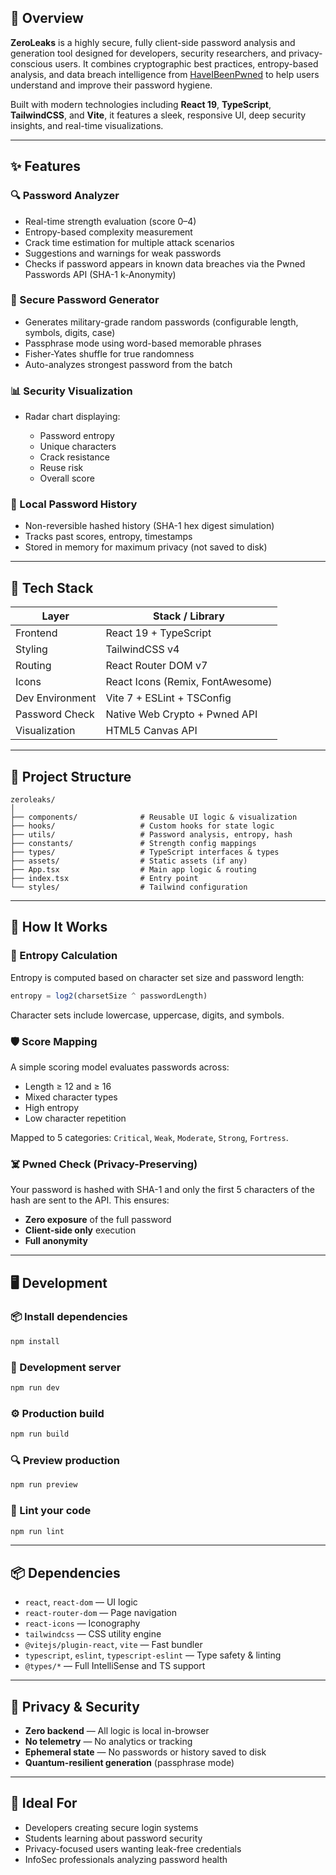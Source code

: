 ## 📜 Overview

**ZeroLeaks** is a highly secure, fully client-side password analysis and generation tool designed for developers, security researchers, and privacy-conscious users. It combines cryptographic best practices, entropy-based analysis, and data breach intelligence from [HaveIBeenPwned](https://haveibeenpwned.com/API/v3#PwnedPasswords) to help users understand and improve their password hygiene.

Built with modern technologies including **React 19**, **TypeScript**, **TailwindCSS**, and **Vite**, it features a sleek, responsive UI, deep security insights, and real-time visualizations.

---

## ✨ Features

### 🔍 Password Analyzer

* Real-time strength evaluation (score 0–4)
* Entropy-based complexity measurement
* Crack time estimation for multiple attack scenarios
* Suggestions and warnings for weak passwords
* Checks if password appears in known data breaches via the Pwned Passwords API (SHA-1 k-Anonymity)

### 🔐 Secure Password Generator

* Generates military-grade random passwords (configurable length, symbols, digits, case)
* Passphrase mode using word-based memorable phrases
* Fisher-Yates shuffle for true randomness
* Auto-analyzes strongest password from the batch

### 📊 Security Visualization

* Radar chart displaying:

  * Password entropy
  * Unique characters
  * Crack resistance
  * Reuse risk
  * Overall score

### 🧠 Local Password History

* Non-reversible hashed history (SHA-1 hex digest simulation)
* Tracks past scores, entropy, timestamps
* Stored in memory for maximum privacy (not saved to disk)

---

## 🚀 Tech Stack

| Layer           | Stack / Library                  |
| --------------- | -------------------------------- |
| Frontend        | React 19 + TypeScript            |
| Styling         | TailwindCSS v4                   |
| Routing         | React Router DOM v7              |
| Icons           | React Icons (Remix, FontAwesome) |
| Dev Environment | Vite 7 + ESLint + TSConfig       |
| Password Check  | Native Web Crypto + Pwned API    |
| Visualization   | HTML5 Canvas API                 |

---

## 🔧 Project Structure

```
zeroleaks/
│
├── components/              # Reusable UI logic & visualization
├── hooks/                   # Custom hooks for state logic
├── utils/                   # Password analysis, entropy, hash
├── constants/               # Strength config mappings
├── types/                   # TypeScript interfaces & types
├── assets/                  # Static assets (if any)
├── App.tsx                  # Main app logic & routing
├── index.tsx                # Entry point
└── styles/                  # Tailwind configuration
```

---

## 🧪 How It Works

### 🔎 Entropy Calculation

Entropy is computed based on character set size and password length:

```ts
entropy = log2(charsetSize ^ passwordLength)
```

Character sets include lowercase, uppercase, digits, and symbols.

### 🛡️ Score Mapping

A simple scoring model evaluates passwords across:

* Length ≥ 12 and ≥ 16
* Mixed character types
* High entropy
* Low character repetition

Mapped to 5 categories: `Critical`, `Weak`, `Moderate`, `Strong`, `Fortress`.

### ☠️ Pwned Check (Privacy-Preserving)

Your password is hashed with SHA-1 and only the first 5 characters of the hash are sent to the API. This ensures:

* **Zero exposure** of the full password
* **Client-side only** execution
* **Full anonymity**

---

## 🖥️ Development

### 📦 Install dependencies

```bash
npm install
```

### 🔧 Development server

```bash
npm run dev
```

### ⚙️ Production build

```bash
npm run build
```

### 🔍 Preview production

```bash
npm run preview
```

### 🧹 Lint your code

```bash
npm run lint
```

---

## 📦 Dependencies

* `react`, `react-dom` — UI logic
* `react-router-dom` — Page navigation
* `react-icons` — Iconography
* `tailwindcss` — CSS utility engine
* `@vitejs/plugin-react`, `vite` — Fast bundler
* `typescript`, `eslint`, `typescript-eslint` — Type safety & linting
* `@types/*` — Full IntelliSense and TS support

---

## 🔐 Privacy & Security

* **Zero backend** — All logic is local in-browser
* **No telemetry** — No analytics or tracking
* **Ephemeral state** — No passwords or history saved to disk
* **Quantum-resilient generation** (passphrase mode)

---

## 🧠 Ideal For

* Developers creating secure login systems
* Students learning about password security
* Privacy-focused users wanting leak-free credentials
* InfoSec professionals analyzing password health
